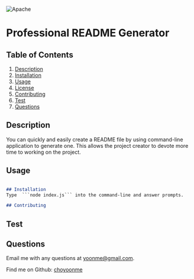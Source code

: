 ![Apache](https://img.shields.io/badge/license-Apache-green.svg)
# Professional README Generator

## Table of Contents
1. [Description](#description)
2. [Installation](#installation)
3. [Usage](#usage)
4. [License](#license)
5. [Contributing](#contributing)
6. [Test](#test)
7. [Questions](#questions)

## Description
You can quickly and easily create a README file by using command-line application to generate one.  This allows the project creator to devote more time to working on the project.

## Usage
```md

## Installation
Type  ```node index.js``` into the command-line and answer prompts.

## Contributing
```

## Test


## Questions

Email me with any questions at yoonme@gmail.com.

Find me on Github: [choyoonme](http://www.github.com/choyoonme)

